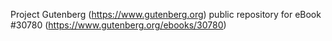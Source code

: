 Project Gutenberg (https://www.gutenberg.org) public repository for eBook #30780 (https://www.gutenberg.org/ebooks/30780)
